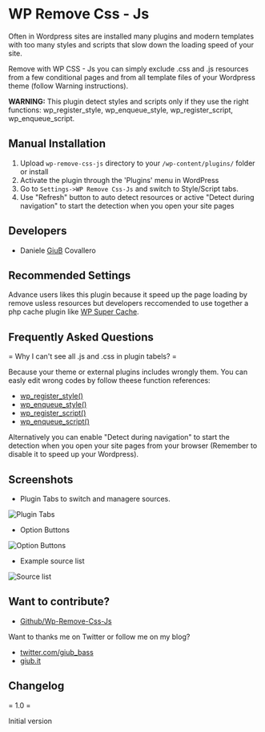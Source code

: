 # WP Remove Css - Js

Often in Wordpress sites are installed many plugins and modern templates with too many styles and scripts that slow down the loading speed of your site.

Remove with WP CSS - Js you can simply exclude .css and .js resources from a few conditional pages and from all template files of your Wordpress theme (follow Warning instructions).

**WARNING:** This plugin detect styles and scripts only if they use the right functions: wp_register_style, wp_enqueue_style, wp_register_script, wp_enqueue_script.

## Manual Installation

1. Upload `wp-remove-css-js` directory to your `/wp-content/plugins/` folder or install
2. Activate the plugin through the 'Plugins' menu in WordPress
3. Go to `Settings->WP Remove Css-Js` and switch to Style/Script tabs.
4. Use "Refresh" button to auto detect resources or active "Detect during navigation" to start the detection when you open your site pages

## Developers

* Daniele [GiuB](http://giub.it) Covallero

## Recommended Settings

Advance users likes this plugin because it speed up the page loading by remove usless resources but developers reccomended to use together a php cache plugin like [WP Super Cache](http://wordpress.org/plugins/wp-super-cache/).

## Frequently Asked Questions

= Why I can't see all .js and .css in plugin tabels? =

Because your theme or external plugins includes wrongly them.
You can easly edit wrong codes by follow theese function references:

* [wp_register_style()](http://codex.wordpress.org/Function_Reference/wp_register_style)
* [wp_enqueue_style()](http://codex.wordpress.org/Function_Reference/wp_enqueue_style)
* [wp_register_script()](http://codex.wordpress.org/Function_Reference/wp_register_script)
* [wp_enqueue_script()](http://codex.wordpress.org/Function_Reference/wp_enqueue_script)

Alternatively you can enable "Detect during navigation" to start the detection when you open your site pages from your browser (Remember to disable it to speed up your Wordpress).

## Screenshots

- Plugin Tabs to switch and managere sources.

![Plugin Tabs](http://giub.it/wp-content/uploads/2012/06/screenshot-1.jpg)

- Option Buttons

![Option Buttons](http://giub.it/wp-content/uploads/2012/06/screenshot-2.jpg)

- Example source list

![Source list](http://giub.it/wp-content/uploads/2012/06/screenshot-3.jpg)

## Want to contribute?

* [Github/Wp-Remove-Css-Js](https://github.com/GiuB/WP-Remove-Css-Js)

Want to thanks me on Twitter or follow me on my blog?

* [twitter.com/giub_bass](http://twitter.com/intent/tweet?text=Thanks+%40Giub_bass+to+help+me+speed+up+my+%23Wordpress+with+%23WP-Remove-Css-Js)
* [giub.it](http://giub.it)

## Changelog

= 1.0 =

Initial version